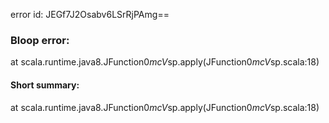error id: JEGf7J2Osabv6LSrRjPAmg==
### Bloop error:

at scala.runtime.java8.JFunction0$mcV$sp.apply(JFunction0$mcV$sp.scala:18)
#### Short summary: 

at scala.runtime.java8.JFunction0$mcV$sp.apply(JFunction0$mcV$sp.scala:18)